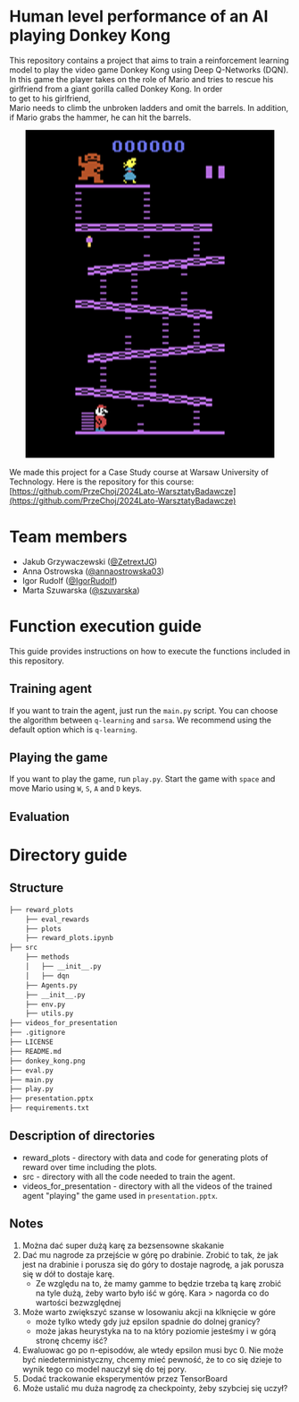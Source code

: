 # Human level performance of an AI playing Donkey Kong

This repository contains a project that aims to train a reinforcement learning model to play the video game Donkey Kong using Deep Q-Networks (DQN). In this game the player takes on the role of Mario and tries to rescue his girlfriend from a giant gorilla called Donkey Kong. In order to get to his girlfriend, Mario needs to climb the unbroken ladders and omit the barrels. In addition, if Mario grabs the hammer, he can hit the barrels. 

<p align="center">
  <img src="https://github.com/OptimalAgents/RL-DonkeyKong/blob/main/donkey_kong.png" alt="Donkey Kong screenshot"/>
</p>

We made this project for a Case Study course at Warsaw University of Technology. Here is the repository for this course:
[https://github.com/PrzeChoj/2024Lato-WarsztatyBadawcze](https://github.com/PrzeChoj/2024Lato-WarsztatyBadawcze)

# Team members
* Jakub Grzywaczewski ([@ZetrextJG](https://github.com/ZetrextJG))
* Anna Ostrowska ([@annaostrowska03](https://github.com/annaostrowska03))
* Igor Rudolf ([@IgorRudolf](https://github.com/IgorRudolf))
* Marta Szuwarska ([@szuvarska](https://github.com/szuvarska))

# Function execution guide

This guide provides instructions on how to execute the functions included in this repository.

## Training agent

If you want to train the agent, just run the `main.py` script. You can choose the algorithm between `q-learning` and `sarsa`. We recommend using the default option which is `q-learning`. 

## Playing the game

If you want to play the game, run `play.py`. Start the game with `space` and move Mario using `W`, `S`, `A` and `D` keys.

## Evaluation

# Directory guide

## Structure

```bash
├── reward_plots
    ├── eval_rewards
    ├── plots
    ├── reward_plots.ipynb
├── src
    ├── methods
    │   ├── __init__.py
    │   ├── dqn
    ├── Agents.py
    ├── __init__.py
    ├── env.py
    ├── utils.py
├── videos_for_presentation
├── .gitignore
├── LICENSE
├── README.md
├── donkey_kong.png
├── eval.py
├── main.py
├── play.py
├── presentation.pptx
├── requirements.txt
```


## Description of directories

* reward_plots - directory with data and code for generating plots of reward over time including the plots.
* src - directory with all the code needed to train the agent.
* videos_for_presentation - directory with all the videos of the trained agent "playing" the game used in `presentation.pptx`.

## Notes

1. Można dać super dużą karę za bezsensowne skakanie
2. Dać mu nagrode za przejście w górę po drabinie. Zrobić to tak, że jak jest na drabinie i porusza się do góry to dostaje nagrodę, a jak porusza się w dół to dostaje karę.
   - Ze względu na to, że mamy gamme to będzie trzeba tą karę zrobić na tyle dużą, żeby warto było iść w górę. Kara > nagorda co do wartości bezwzględnej
3. Może warto zwiększyć szanse w losowaniu akcji na klknięcie w góre
   - może tylko wtedy gdy już epsilon spadnie do dolnej granicy?
   - może jakas heurystyka na to na który poziomie jesteśmy i w górą stronę chcemy iść?
4. Ewaluowac go po n-episodów, ale wtedy epsilon musi byc 0. Nie może być niedeterministyczny, chcemy mieć pewność, że to co się dzieje to wynik tego co model nauczył się do tej pory.
5. Dodać trackowanie eksperymentów przez TensorBoard
6. Może ustalić mu duża nagrodę za checkpointy, żeby szybciej się uczył?
